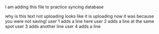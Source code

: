 I am adding this file to practice syncing database

why is this text not uploading
looks like it is uploading now
it was because you were not saving!
user 1 adds a line here
user 2 adds a line at the same spot
user 3 adds another line
user 4 adds a line